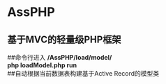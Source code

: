 # AssPHP
基于MVC的轻量级PHP框架
---------------------------------------------
##命令行进入 **/AssPHP/load/model/**  
**php loadModel.php run**  
##自动根据当前数据表构建基于Active Record的模型类